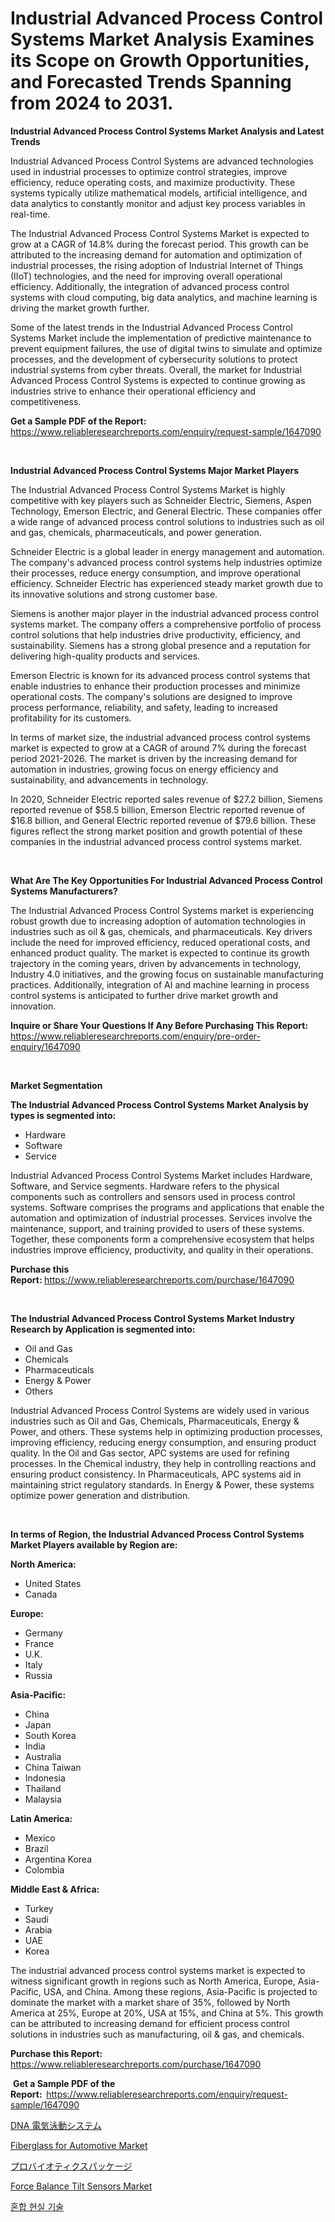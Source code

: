 <p><h1>Industrial Advanced Process Control Systems Market Analysis Examines its Scope on Growth Opportunities, and Forecasted Trends Spanning from 2024 to 2031.</h1></p><p><strong>Industrial Advanced Process Control Systems Market Analysis and Latest Trends</strong></p>
<p><p>Industrial Advanced Process Control Systems are advanced technologies used in industrial processes to optimize control strategies, improve efficiency, reduce operating costs, and maximize productivity. These systems typically utilize mathematical models, artificial intelligence, and data analytics to constantly monitor and adjust key process variables in real-time.</p><p>The Industrial Advanced Process Control Systems Market is expected to grow at a CAGR of 14.8% during the forecast period. This growth can be attributed to the increasing demand for automation and optimization of industrial processes, the rising adoption of Industrial Internet of Things (IIoT) technologies, and the need for improving overall operational efficiency. Additionally, the integration of advanced process control systems with cloud computing, big data analytics, and machine learning is driving the market growth further.</p><p>Some of the latest trends in the Industrial Advanced Process Control Systems Market include the implementation of predictive maintenance to prevent equipment failures, the use of digital twins to simulate and optimize processes, and the development of cybersecurity solutions to protect industrial systems from cyber threats. Overall, the market for Industrial Advanced Process Control Systems is expected to continue growing as industries strive to enhance their operational efficiency and competitiveness.</p></p>
<p><strong>Get a Sample PDF of the Report:&nbsp;</strong> <a href="https://www.reliableresearchreports.com/enquiry/request-sample/1647090">https://www.reliableresearchreports.com/enquiry/request-sample/1647090</a></p>
<p>&nbsp;</p>
<p><strong>Industrial Advanced Process Control Systems Major Market Players</strong></p>
<p><p>The Industrial Advanced Process Control Systems Market is highly competitive with key players such as Schneider Electric, Siemens, Aspen Technology, Emerson Electric, and General Electric. These companies offer a wide range of advanced process control solutions to industries such as oil and gas, chemicals, pharmaceuticals, and power generation.</p><p>Schneider Electric is a global leader in energy management and automation. The company's advanced process control systems help industries optimize their processes, reduce energy consumption, and improve operational efficiency. Schneider Electric has experienced steady market growth due to its innovative solutions and strong customer base.</p><p>Siemens is another major player in the industrial advanced process control systems market. The company offers a comprehensive portfolio of process control solutions that help industries drive productivity, efficiency, and sustainability. Siemens has a strong global presence and a reputation for delivering high-quality products and services.</p><p>Emerson Electric is known for its advanced process control systems that enable industries to enhance their production processes and minimize operational costs. The company's solutions are designed to improve process performance, reliability, and safety, leading to increased profitability for its customers.</p><p>In terms of market size, the industrial advanced process control systems market is expected to grow at a CAGR of around 7% during the forecast period 2021-2026. The market is driven by the increasing demand for automation in industries, growing focus on energy efficiency and sustainability, and advancements in technology.</p><p>In 2020, Schneider Electric reported sales revenue of $27.2 billion, Siemens reported revenue of $58.5 billion, Emerson Electric reported revenue of $16.8 billion, and General Electric reported revenue of $79.6 billion. These figures reflect the strong market position and growth potential of these companies in the industrial advanced process control systems market.</p></p>
<p>&nbsp;</p>
<p><strong>What Are The Key Opportunities For Industrial Advanced Process Control Systems Manufacturers?</strong></p>
<p><p>The Industrial Advanced Process Control Systems market is experiencing robust growth due to increasing adoption of automation technologies in industries such as oil & gas, chemicals, and pharmaceuticals. Key drivers include the need for improved efficiency, reduced operational costs, and enhanced product quality. The market is expected to continue its growth trajectory in the coming years, driven by advancements in technology, Industry 4.0 initiatives, and the growing focus on sustainable manufacturing practices. Additionally, integration of AI and machine learning in process control systems is anticipated to further drive market growth and innovation.</p></p>
<p><strong>Inquire or Share Your Questions If Any Before Purchasing This Report:</strong> <a href="https://www.reliableresearchreports.com/enquiry/pre-order-enquiry/1647090">https://www.reliableresearchreports.com/enquiry/pre-order-enquiry/1647090</a></p>
<p>&nbsp;</p>
<p><strong>Market Segmentation</strong></p>
<p><strong>The Industrial Advanced Process Control Systems Market Analysis by types is segmented into:</strong></p>
<p><ul><li>Hardware</li><li>Software</li><li>Service</li></ul></p>
<p><p>Industrial Advanced Process Control Systems Market includes Hardware, Software, and Service segments. Hardware refers to the physical components such as controllers and sensors used in process control systems. Software comprises the programs and applications that enable the automation and optimization of industrial processes. Services involve the maintenance, support, and training provided to users of these systems. Together, these components form a comprehensive ecosystem that helps industries improve efficiency, productivity, and quality in their operations.</p></p>
<p><strong>Purchase this Report:&nbsp;</strong><a href="https://www.reliableresearchreports.com/purchase/1647090">https://www.reliableresearchreports.com/purchase/1647090</a></p>
<p>&nbsp;</p>
<p><strong>The Industrial Advanced Process Control Systems Market Industry Research by Application is segmented into:</strong></p>
<p><ul><li>Oil and Gas</li><li>Chemicals</li><li>Pharmaceuticals</li><li>Energy & Power</li><li>Others</li></ul></p>
<p><p>Industrial Advanced Process Control Systems are widely used in various industries such as Oil and Gas, Chemicals, Pharmaceuticals, Energy & Power, and others. These systems help in optimizing production processes, improving efficiency, reducing energy consumption, and ensuring product quality. In the Oil and Gas sector, APC systems are used for refining processes. In the Chemical industry, they help in controlling reactions and ensuring product consistency. In Pharmaceuticals, APC systems aid in maintaining strict regulatory standards. In Energy & Power, these systems optimize power generation and distribution.</p></p>
<p>&nbsp;</p>
<p><strong>In terms of Region, the Industrial Advanced Process Control Systems Market Players available by Region are:</strong></p>
<p>
    <p> <strong> North America: </strong>
        <ul>
            <li>United States</li>
            <li>Canada</li>
        </ul>
        </p> 
    <p> <strong> Europe: </strong>
        <ul>
            <li>Germany</li>
            <li>France</li>
            <li>U.K.</li>
            <li>Italy</li>
            <li>Russia</li>
        </ul>
        </p> 
    <p> <strong> Asia-Pacific: </strong>
        <ul>
            <li>China</li>
            <li>Japan</li>
            <li>South Korea</li>
            <li>India</li>
            <li>Australia</li>
            <li>China Taiwan</li>
            <li>Indonesia</li>
            <li>Thailand</li>
            <li>Malaysia</li>
        </ul>
        </p> 
    <p> <strong> Latin America: </strong>
        <ul>
            <li>Mexico</li>
            <li>Brazil</li>
            <li>Argentina Korea</li>
            <li>Colombia</li>
        </ul>
        </p> 
    <p> <strong> Middle East & Africa: </strong>
        <ul>
            <li>Turkey</li>
            <li>Saudi</li>
            <li>Arabia</li>
            <li>UAE</li>
            <li>Korea</li>
        </ul>
    </p>
    </p>
<p><p>The industrial advanced process control systems market is expected to witness significant growth in regions such as North America, Europe, Asia-Pacific, USA, and China. Among these regions, Asia-Pacific is projected to dominate the market with a market share of 35%, followed by North America at 25%, Europe at 20%, USA at 15%, and China at 5%. This growth can be attributed to increasing demand for efficient process control solutions in industries such as manufacturing, oil & gas, and chemicals.</p></p>
<p><strong>Purchase this Report: </strong><a href="https://www.reliableresearchreports.com/purchase/1647090">https://www.reliableresearchreports.com/purchase/1647090</a></p>
<p>&nbsp;<strong>Get a Sample PDF of the Report:&nbsp;&nbsp;</strong><a href="https://www.reliableresearchreports.com/enquiry/request-sample/1647090">https://www.reliableresearchreports.com/enquiry/request-sample/1647090</a></p>
<p><strong></strong></p>
<p><p><a href="https://medium.com/@alysaledner2023/dna%E9%9B%BB%E6%B0%97%E6%B3%B3%E5%8B%95%E3%82%B7%E3%82%B9%E3%83%86%E3%83%A0%E5%B8%82%E5%A0%B4%E8%AA%BF%E6%9F%BB%E3%83%AC%E3%83%9D%E3%83%BC%E3%83%88-%E3%81%9D%E3%81%AE%E6%AD%B4%E5%8F%B2%E3%81%A8%E4%BA%88%E6%B8%AC2024%E5%B9%B4%E3%81%8B%E3%82%892031%E5%B9%B4%E3%81%BE%E3%81%A7-7a4a295c3d98">DNA 電気泳動システム</a></p><p><a href="https://copper-carbon-84f.notion.site/Fiberglass-for-Automotive-Market-Provides-Detailed-Segmentation-of-this-Market-based-on-Type-Applic-b9635fcf96734acfb7113510306e85fd">Fiberglass for Automotive Market</a></p><p><a href="https://medium.com/@fouzimed18/%E3%83%97%E3%83%AD%E3%83%90%E3%82%A4%E3%82%AA%E3%83%86%E3%82%A3%E3%82%AF%E3%82%B9%E3%81%AE%E5%8C%85%E8%A3%85%E5%B8%82%E5%A0%B4-%E5%B8%82%E5%A0%B4%E3%82%B7%E3%82%A7%E3%82%A2-%E5%B8%82%E5%A0%B4%E5%8B%95%E5%90%91-%E5%B0%86%E6%9D%A5%E3%81%AE%E6%88%90%E9%95%B7%E3%82%92%E6%8E%A2%E3%82%8B-23ac8c82e559">プロバイオティクスパッケージ</a></p><p><a href="https://github.com/jerrycopelandthomaswsqd8q/Market-Research-Report-List-1/blob/main/force-balance-tilt-sensors-market.md">Force Balance Tilt Sensors Market</a></p><p><a href="https://medium.com/@juanfeeney98978/%ED%98%BC%ED%95%A9-%ED%98%84%EC%8B%A4-%EA%B8%B0%EC%88%A0-%EC%8B%9C%EC%9E%A5-%EC%A1%B0%EC%82%AC-%EB%B3%B4%EA%B3%A0%EC%84%9C-%EA%B7%B8-%EC%97%AD%EC%82%AC-%EB%B0%8F-2024%EB%85%84%EB%B6%80%ED%84%B0-2031%EB%85%84%EA%B9%8C%EC%A7%80%EC%9D%98-%EC%98%88%EC%B8%A1-41e986d2385a">혼합 현실 기술</a></p></p>